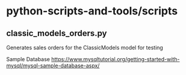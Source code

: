 # python-scripts-and-tools/scripts

## classic_models_orders.py
Generates sales orders for the ClassicModels model for testing

Sample Database
https://www.mysqltutorial.org/getting-started-with-mysql/mysql-sample-database-aspx/
